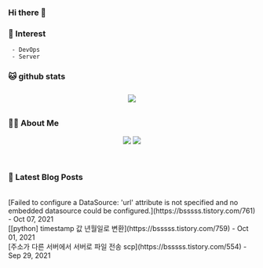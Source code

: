 
### Hi there 👋   

### 📖   Interest   
     - DevOps   
     - Server  

###  🐱 github stats  

<div id="main" align="center">
    <img src="https://github-readme-stats.vercel.app/api?username=qpyu66&hide=stars,contribs&count_private=true&show_icons=true"
        style="height: auto; margin-left: 20px; margin-right: 20px; padding: 10px;"/>
</div>

###  💁‍♀️ About Me  
<p align="center">
    <a href="https://bsssss.tistory.com/"><img src="https://img.shields.io/badge/Blog-FF5722?style=flat-square&logo=Blogger&logoColor=white"/></a>
    <a href="mailto:qpyu66@gmail.com"><img src="https://img.shields.io/badge/Gmail-d14836?style=flat-square&logo=Gmail&logoColor=white&link=qpyu66@gmail.com"/></a>
</p>

<br>

### 📕 Latest Blog Posts   
<br>
[Failed to configure a DataSource: 'url' attribute is not specified and no embedded datasource could be configured.](https://bsssss.tistory.com/761) - Oct 07, 2021<br>
[[python] timestamp 값 년월일로 변환](https://bsssss.tistory.com/759) - Oct 01, 2021<br>
[주소가 다른 서버에서 서버로 파일 전송 scp](https://bsssss.tistory.com/554) - Sep 29, 2021<br>
